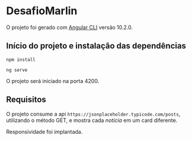 # DesafioMarlin

O projeto foi gerado com [Angular CLI](https://github.com/angular/angular-cli) versão 10.2.0.

## Início do projeto e instalação das dependências

`npm install`

`ng serve`

O projeto será iniciado na porta 4200.

## Requisitos

O projeto consume a api `https://jsonplaceholder.typicode.com/posts`, utilizando o método GET, e mostra cada _notícia_ em um card diferente.

Responsividade foi implantada.
